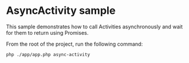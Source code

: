 # AsyncActivity sample

This sample demonstrates how to call Activities asynchronously and wait for them to return using Promises.

From the root of the project, run the following command:

```
php ./app/app.php async-activity
```

